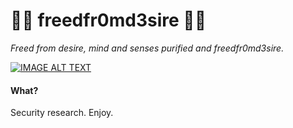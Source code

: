 # 🥷🏻  freedfr0md3sire 🥷🏻

_Freed from desire, mind and senses purified and freedfr0md3sire._


[![IMAGE ALT TEXT](http://img.youtube.com/vi/p3l7fgvrEKM/0.jpg)](http://www.youtube.com/watch?v=p3l7fgvrEKM "Freed From Desire")


#### What?
Security research. Enjoy.
